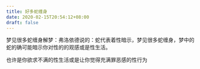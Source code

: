 ```yaml
---
title: 好多蛇缠身
date: 2020-02-15T20:54:12+08:00
draft: false
---
```


梦见很多蛇缠身解梦：弗洛依德说的：蛇代表着性暗示，梦见很多蛇缠身，梦中的蛇的确可能暗示你对性的的观感或是性生活。

也许是你欲求不满的性生活或是让你觉得充满罪恶感的性行为